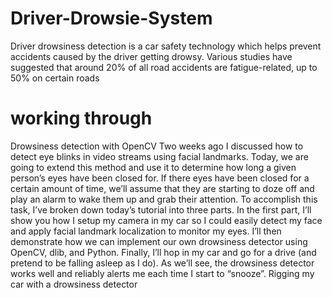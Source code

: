 # Driver-Drowsie-System
Driver drowsiness detection is a car safety technology which helps prevent accidents caused by the driver getting drowsy. Various studies have suggested that around 20% of all road accidents are fatigue-related, up to 50% on certain roads

# working through

Drowsiness detection with OpenCV
Two weeks ago I discussed how to detect eye blinks in video streams using facial landmarks.
Today, we are going to extend this method and use it to determine how long a given person’s eyes have been closed for. If there eyes have been closed for a certain amount of time, we’ll assume that they are starting to doze off and play an alarm to wake them up and grab their attention.
To accomplish this task, I’ve broken down today’s tutorial into three parts.
In the first part, I’ll show you how I setup my camera in my car so I could easily detect my face and apply facial landmark localization to monitor my eyes.
I’ll then demonstrate how we can implement our own drowsiness detector using OpenCV, dlib, and Python.
Finally, I’ll hop in my car and go for a drive (and pretend to be falling asleep as I do).
As we’ll see, the drowsiness detector works well and reliably alerts me each time I start to “snooze”.
Rigging my car with a drowsiness detector
